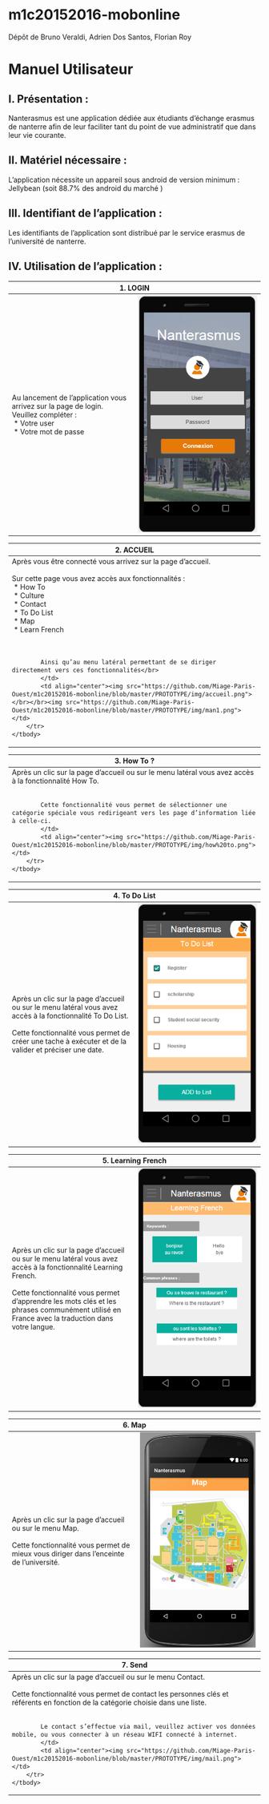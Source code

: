 # m1c20152016-mobonline
Dépôt de Bruno Veraldi, Adrien Dos Santos, Florian Roy


# Manuel Utilisateur


## I.	Présentation :
Nanterasmus est une application dédiée aux étudiants d’échange erasmus de nanterre afin de leur faciliter tant du point de vue administratif que dans leur vie courante.

## II.	Matériel nécessaire :
L’application nécessite un appareil sous android de version minimum : Jellybean 
(soit 88.7% des android du marché )

## III.	Identifiant de l’application :
Les identifiants de l’application sont distribué par le service erasmus de l’université de nanterre.

## IV.	Utilisation de l’application :

<table>
    <thead>
        <tr>
            <th align="center" colspan=2>1.	LOGIN</th>
        </tr>
    </thead>
    <tbody>
        <tr>
            <td align="left" width="50%">
			Au lancement de l’application vous arrivez sur la page de login.</br>
			Veuillez compléter :</br>
			&nbsp*	Votre user</br>
			&nbsp*	Votre mot de passe</br>
			</td>
            <td align="center" width="50%"><img src="https://github.com/Miage-Paris-Ouest/m1c20152016-mobonline/blob/master/PROTOTYPE/img/login.png"></td>
        </tr>
    </tbody>
</table>

<table>
    <thead>
        <tr>
            <th align="center" colspan=2>2.	ACCUEIL</</th>
        </tr>
    </thead>
    <tbody>
        <tr>
            <td align="left" width="50%">
			Après vous être connecté vous arrivez sur la page d’accueil.</br></br>
			Sur cette page vous avez accès aux fonctionnalités :</br>
			&nbsp*	How To</br>
			&nbsp*	Culture</br>
			&nbsp*	Contact</br>
			&nbsp*	To Do List</br>
			&nbsp*	Map</br>
			&nbsp*	Learn French</br></br></br>

			Ainsi qu’au menu latéral permettant de se diriger directement vers ces fonctionnalités</br>
			</td>
            <td align="center"><img src="https://github.com/Miage-Paris-Ouest/m1c20152016-mobonline/blob/master/PROTOTYPE/img/accueil.png"></br></br><img src="https://github.com/Miage-Paris-Ouest/m1c20152016-mobonline/blob/master/PROTOTYPE/img/man1.png"></td>
        </tr>
    </tbody>
</table>

<table>
    <thead>
        <tr>
            <th align="center" colspan=2>3.	How To ?</th>
        </tr>
    </thead>
    <tbody>
        <tr>
            <td align="left" width="50%">Après un clic sur la page d’accueil ou sur le menu latéral vous avez accès à la fonctionnalité How To.</br></br>

			Cette fonctionnalité vous permet de sélectionner une catégorie spéciale vous redirigeant vers les page d’information liée à celle-ci.
			</td>
            <td align="center"><img src="https://github.com/Miage-Paris-Ouest/m1c20152016-mobonline/blob/master/PROTOTYPE/img/how%20to.png"></td>
        </tr>
    </tbody>
</table>

<table>
    <thead>
        <tr>
            <th align="center" colspan=2>4.	To Do List</th>
        </tr>
    </thead>
    <tbody>
        <tr>
            <td align="left" width="50%">
			Après un clic sur la page d’accueil ou sur le menu latéral vous avez accès à la fonctionnalité To Do List.</br></br>
			Cette fonctionnalité vous permet de créer une tache à exécuter et de la valider et préciser une date.
			</td>
            <td align="center"><img src="https://github.com/Miage-Paris-Ouest/m1c20152016-mobonline/blob/master/PROTOTYPE/img/to%20do%20list.png"></td>
        </tr>
    </tbody>
</table>

<table>
    <thead>
        <tr>
            <th align="center" colspan=2>5.	Learning French</th>
        </tr>
    </thead>
    <tbody>
        <tr>
            <td align="left" width="50%">
			Après un clic sur la page d’accueil ou sur le menu latéral vous avez accès à la fonctionnalité Learning French.</br></br>
			Cette fonctionnalité vous permet d’apprendre les mots clés et les phrases communément utilisé en France avec la traduction dans votre langue.
			</td>
            <td align="center"><img src="https://github.com/Miage-Paris-Ouest/m1c20152016-mobonline/blob/master/PROTOTYPE/img/learning%20french.png"></td>
        </tr>
    </tbody>
</table>

<table>
    <thead>
        <tr>
            <th align="center" colspan=2>6.	Map</th>
        </tr>
    </thead>
    <tbody>
        <tr>
            <td align="left" width="50%">
			Après un clic sur la page d’accueil ou sur le menu Map.</br></br>
			Cette fonctionnalité vous permet de mieux vous diriger dans l’enceinte de l’université.
			</td>
            <td align="center"><img src="https://github.com/Miage-Paris-Ouest/m1c20152016-mobonline/blob/master/PROTOTYPE/img/map.png"></td>
        </tr>
    </tbody>
</table>

<table>
    <thead>
        <tr>
            <th align="center" colspan=2>7.	Send</th>
        </tr>
    </thead>
    <tbody>
        <tr>
            <td align="left" width="50%">
			Après un clic sur la page d’accueil ou sur le menu Contact.</br></br>
			Cette fonctionnalité vous permet de contact les personnes clés et référents en fonction de la catégorie choisie dans une liste.</br></br>

			Le contact s’effectue via mail, veuillez activer vos données mobile, ou vous connecter à un réseau WIFI connecté à internet.
			</td>
            <td align="center"><img src="https://github.com/Miage-Paris-Ouest/m1c20152016-mobonline/blob/master/PROTOTYPE/img/mail.png"></td>
        </tr>
    </tbody>
</table>